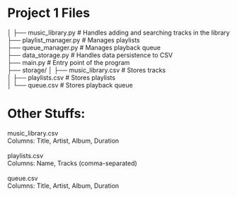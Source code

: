 # Project 1 Files <br />
│
├── music_library.py      # Handles adding and searching tracks in the library <br />
├── playlist_manager.py   # Manages playlists <br />
├── queue_manager.py      # Manages playback queue <br />
├── data_storage.py       # Handles data persistence to CSV <br />
├── main.py               # Entry point of the program <br />
├── storage/
│   ├── music_library.csv # Stores tracks <br />
│   ├── playlists.csv     # Stores playlists <br />
│   └── queue.csv         # Stores playback queue <br />


# Other Stuffs:
music_library.csv <br />
    Columns: Title, Artist, Album, Duration <br />
    <br />
playlists.csv <br />
    Columns: Name, Tracks (comma-separated) <br />
    <br />
queue.csv <br />
    Columns: Title, Artist, Album, Duration <br />
    <br />
